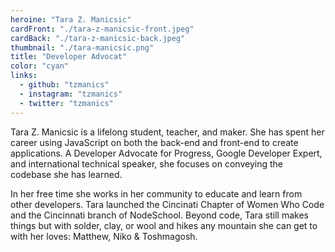 ```yaml
---
heroine: "Tara Z. Manicsic"
cardFront: "./tara-z-manicsic-front.jpeg"
cardBack: "./tara-z-manicsic-back.jpeg"
thumbnail: "./tara-manicsic.png"
title: "Developer Advocat"
color: "cyan"
links:
  - github: "tzmanics"
  - instagram: "tzmanics"
  - twitter: "tzmanics"
---
```


Tara Z. Manicsic is a lifelong student, teacher, and maker. She has spent her career using JavaScript on both the back-end and front-end to create applications. A Developer Advocate for Progress, Google Developer Expert, and international technical speaker, she focuses on conveying the codebase she has learned.

In her free time she works in her community to educate and learn from other developers. Tara launched the Cincinati Chapter of Women Who Code and the Cincinnati branch of NodeSchool. Beyond code, Tara still makes things but with solder, clay, or wool and hikes any mountain she can get to with her loves: Matthew, Niko & Toshmagosh.
